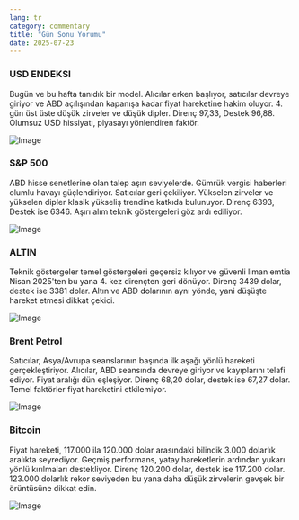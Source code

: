 ```yaml
---
lang: tr
category: commentary
title: "Gün Sonu Yorumu"
date: 2025-07-23
---
```


### USD ENDEKSI

Bugün ve bu hafta tanıdık bir model. Alıcılar erken başlıyor, satıcılar devreye giriyor ve ABD açılışından kapanışa kadar fiyat hareketine hakim oluyor. 4. gün üst üste düşük zirveler ve düşük dipler. Direnç 97,33, Destek 96,88. Olumsuz USD hissiyatı, piyasayı yönlendiren faktör.

![Image](https://markleighedu.github.io/img/Jul-2025/23-Jul-2025/usdindex.jpg)

### S&P 500

ABD hisse senetlerine olan talep aşırı seviyelerde. Gümrük vergisi haberleri olumlu havayı güçlendiriyor. Satıcılar geri çekiliyor. Yükselen zirveler ve yükselen dipler klasik yükseliş trendine katkıda bulunuyor. Direnç 6393, Destek ise 6346. Aşırı alım teknik göstergeleri göz ardı ediliyor.

![Image](https://markleighedu.github.io/img/Jul-2025/23-Jul-2025/sp500.jpg)

### ALTIN

Teknik göstergeler temel göstergeleri geçersiz kılıyor ve güvenli liman emtia Nisan 2025'ten bu yana 4. kez dirençten geri dönüyor. Direnç 3439 dolar, destek ise 3381 dolar. Altın ve ABD dolarının aynı yönde, yani düşüşte hareket etmesi dikkat çekici.

![Image](https://markleighedu.github.io/img/Jul-2025/23-Jul-2025/gold.jpg)

### Brent Petrol

Satıcılar, Asya/Avrupa seanslarının başında ilk aşağı yönlü hareketi gerçekleştiriyor. Alıcılar, ABD seansında devreye giriyor ve kayıplarını telafi ediyor. Fiyat aralığı dün eşleşiyor. Direnç 68,20 dolar, destek ise 67,27 dolar. Temel faktörler fiyat hareketini etkilemiyor.

![Image](https://markleighedu.github.io/img/Jul-2025/23-Jul-2025/brentoil.jpg)

### Bitcoin

Fiyat hareketi, 117.000 ila 120.000 dolar arasındaki bilindik 3.000 dolarlık aralıkta seyrediyor. Geçmiş performans, yatay hareketlerin ardından yukarı yönlü kırılmaları destekliyor. Direnç 120.200 dolar, destek ise 117.200 dolar. 123.000 dolarlık rekor seviyeden bu yana daha düşük zirvelerin gevşek bir örüntüsüne dikkat edin.

![Image](https://markleighedu.github.io/img/Jul-2025/23-Jul-2025/bitcoin.jpg)

